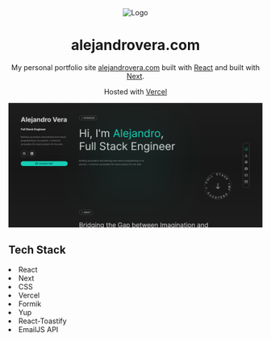 <div align="center">
  <img alt="Logo" src="https://raw.githubusercontent.com/AlejandroV01/portfoliov2/main/public/AV.ico" width="100" />
</div>
<h1 align="center">
  alejandrovera.com
</h1>
<p align="center">
  My personal portfolio site <a href="https://alejandrovera.com" target="_blank">alejandrovera.com</a> built with <a href="https://react.dev/" target="_blank">React</a> and </a> built with <a href="https://nextjs.org/" target="_blank">Next</a>. 
</p>
<p align="center"> Hosted with <a href="https://vercel.com/" target="_blank">Vercel</a></p>
<img src="https://raw.githubusercontent.com/AlejandroV01/portfoliov2/main/public/LandingPage.PNG"/>

<h2>Tech Stack</h2>
<li>
React
</li>
<li>
Next
</li>
<li>
CSS
</li>
<li>
Vercel
</li>
<li>
Formik
</li>
<li>
Yup
</li>
<li>
React-Toastify
</li>
<li>
EmailJS API
</li>
